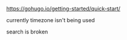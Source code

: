 https://gohugo.io/getting-started/quick-start/

currently timezone isn't being used

search is broken
